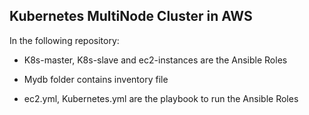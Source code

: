 ## Kubernetes MultiNode Cluster in AWS

In the following repository:

- K8s-master, K8s-slave and ec2-instances are the Ansible Roles

- Mydb folder contains inventory file

- ec2.yml, Kubernetes.yml are the playbook to run the Ansible Roles